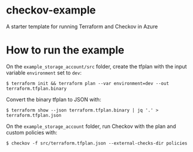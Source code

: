 # checkov-example
A starter template for running Terraform and Checkov in Azure

# How to run the example
On the `example_storage_account/src` folder, create the tfplan with the input variable `environment` set to `dev`:
```shell
$ terraform init && terraform plan --var environment=dev --out terraform.tfplan.binary
```
Convert the binary tfplan to JSON with:
```shell
$ terraform show --json terraform.tfplan.binary | jq '.' > terraform.tfplan.json
```
On the `example_storage_account` folder, run Checkov with the plan and custom policies with:
```shell
$ checkov -f src/terraform.tfplan.json --external-checks-dir policies
```
